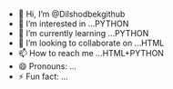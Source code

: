 - 👋 Hi, I’m @Dilshodbekgithub
- 👀 I’m interested in ...PYTHON
- 🌱 I’m currently learning ...PYTHON
- 💞️ I’m looking to collaborate on ...HTML
- 📫 How to reach me ...HTML+PYTHON
- 😄 Pronouns: ...
- ⚡ Fun fact: ...

<!---
Dilshodbekgithub/Dilshodbekgithub is a ✨ special ✨ repository because its `README.md` (this file) appears on your GitHub profile.
You can click the Preview link to take a look at your changes.
--->
